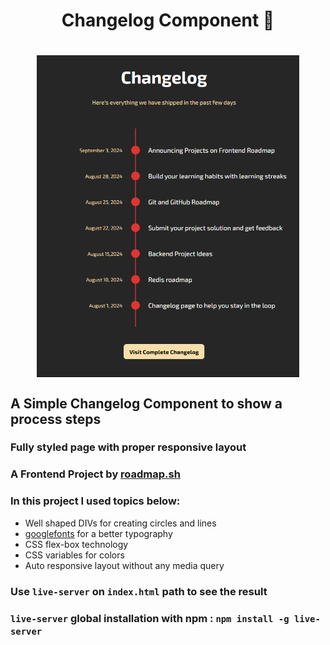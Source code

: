 <h1 align="center">Changelog Component 📝<h1>
<p align="center">
<img align="center" width="420px" src="./img/banner.png" alt="Banner Image">
</p>

## A Simple Changelog Component to show a process steps

### Fully styled page with proper responsive layout

### A Frontend Project by [roadmap.sh](https://roadmap.sh/frontend/projects)

### In this project I used topics below:

-   Well shaped DIVs for creating circles and lines
-   [googlefonts](https://fonts.google.com/) for a better typography
-   CSS flex-box technology
-   CSS variables for colors
-   Auto responsive layout without any media query

### Use `live-server` on `index.html` path to see the result

### `live-server` global installation with npm : `npm install -g live-server`
